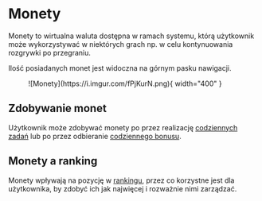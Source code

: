 # Monety

Monety to wirtualna waluta dostępna w ramach systemu, którą użytkownik może wykorzystywać w niektórych grach np. w celu kontynuowania rozgrywki po przegraniu.

Ilość posiadanych monet jest widoczna na górnym pasku nawigacji.

<figure markdown>
  ![Monety](https://i.imgur.com/fPjKurN.png){ width="400" }
</figure>

## Zdobywanie monet
Użytkownik może zdobywać monety po przez realizację [codziennych zadań](codzienne-zadania.md) lub po przez odbieranie [codziennego bonusu](codzienne-bonusy.md).

## Monety a ranking
Monety wpływają na pozycję w [rankingu](punkty-i-ranking.md), przez co korzystne jest dla użytkownika, by zdobyć ich jak najwięcej i rozważnie nimi zarządzać.